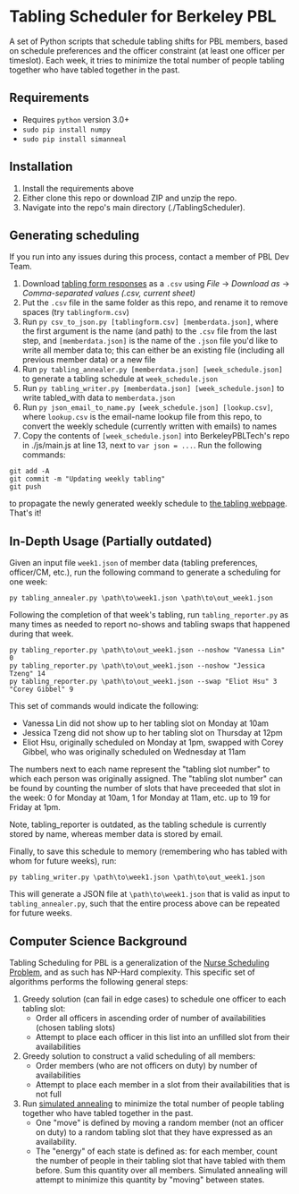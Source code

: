 # Tabling Scheduler for Berkeley PBL

A set of Python scripts that schedule tabling shifts for PBL members, based on
schedule preferences and the officer constraint (at least one officer per timeslot).
Each week, it tries to minimize the total number of people tabling together who have
tabled together in the past.

## Requirements

* Requires `python` version 3.0+
* `sudo pip install numpy`
* `sudo pip install simanneal` 

## Installation

1. Install the requirements above
2. Either clone this repo or download ZIP and unzip the repo.
3. Navigate into the repo's main directory (./TablingScheduler).

## Generating scheduling

If you run into any issues during this process, contact a member of PBL Dev Team.

1. Download [tabling form responses](https://docs.google.com/spreadsheets/d/1bg3mOqfKi4cB4Kx4sWjYDtvruGovoVpfo7QhI0eWaYE/edit#gid=1206364764) as a `.csv` using *File* -> *Download as* -> *Comma-separated values (.csv, current sheet)*
2. Put the `.csv` file in the same folder as this repo, and rename it to remove spaces (try `tablingform.csv`)
3. Run `py csv_to_json.py [tablingform.csv] [memberdata.json]`, where the first argument is the name (and path) to the `.csv` file from the last step, and `[memberdata.json]` is the name of the `.json` file you'd like to write all member data to; this can either be an existing file (including all previous member data) or a new file
4. Run `py tabling_annealer.py [memberdata.json] [week_schedule.json]` to generate a tabling schedule at `week_schedule.json`
5. Run `py tabling_writer.py [memberdata.json] [week_schedule.json]` to write tabled_with data to `memberdata.json`
6. Run `py json_email_to_name.py [week_schedule.json] [lookup.csv]`, where `lookup.csv` is the email-name lookup file from this repo, to convert the weekly schedule (currently written with emails) to names
7. Copy the contents of `[week_schedule.json]` into BerkeleyPBLTech's repo in ./js/main.js at line 13, next to `var json = ...`. Run the following commands:
```
git add -A
git commit -m "Updating weekly tabling"
git push
```
to propagate the newly generated weekly schedule to [the tabling webpage](https://berkeleypbltech.github.io/PBLPortal/). That's it!

## In-Depth Usage (Partially outdated)

Given an input file `week1.json` of member data (tabling preferences, officer/CM, etc.),
run the following command to generate a scheduling for one week:

```
py tabling_annealer.py \path\to\week1.json \path\to\out_week1.json
```

Following the completion of that week's tabling, run `tabling_reporter.py` as many times
as needed to report no-shows and tabling swaps that happened during that week.

```
py tabling_reporter.py \path\to\out_week1.json --noshow "Vanessa Lin" 0
py tabling_reporter.py \path\to\out_week1.json --noshow "Jessica Tzeng" 14
py tabling_reporter.py \path\to\out_week1.json --swap "Eliot Hsu" 3 "Corey Gibbel" 9
```

This set of commands would indicate the following:
* Vanessa Lin did not show up to her tabling slot on Monday at 10am
* Jessica Tzeng did not show up to her tabling slot on Thursday at 12pm
* Eliot Hsu, originally scheduled on Monday at 1pm, swapped with Corey Gibbel,
	who was originally scheduled on Wednesday at 11am

The numbers next to each name represent the "tabling slot number" to which each person
was originally assigned. The "tabling slot number" can be found by counting the number
of slots that have preceeded that slot in the week: 0 for Monday at 10am, 1 for Monday
at 11am, etc. up to 19 for Friday at 1pm.

Note, tabling_reporter is outdated, as the tabling schedule is currently stored by
name, whereas member data is stored by email.

Finally, to save this schedule to memory (remembering who has tabled with whom for
future weeks), run:

```
py tabling_writer.py \path\to\week1.json \path\to\out_week1.json
```

This will generate a JSON file at `\path\to\week1.json` that is valid as input to
`tabling_annealer.py`, such that the entire process above can be repeated for future weeks.

## Computer Science Background

Tabling Scheduling for PBL is a generalization of the [Nurse Scheduling Problem](https://en.wikipedia.org/wiki/Nurse_scheduling_problem),
and as such has NP-Hard complexity. This specific set of algorithms performs the following general steps:
1. Greedy solution (can fail in edge cases) to schedule one officer to each tabling slot:
	* Order all officers in ascending order of number of availabilities (chosen tabling slots)
	* Attempt to place each officer in this list into an unfilled slot from their availabilities
2. Greedy solution to construct a valid scheduling of all members:
	* Order members (who are not officers on duty) by number of availabilities
	* Attempt to place each member in a slot from their availabilities that is not full
3. Run [simulated annealing](https://en.wikipedia.org/wiki/Simulated_annealing) to minimize the total
number of people tabling together who have tabled together in the past.
	* One "move" is defined by moving a random member (not an officer on duty) to a random
		tabling slot that they have expressed as an availability.
	* The "energy" of each state is defined as: for each member, count the number of people in their
		tabling slot that have tabled with them before. Sum this quantity over all members. Simulated
		annealing will attempt to minimize this quantity by "moving" between states.
